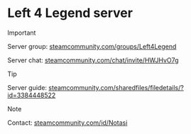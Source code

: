 # Left 4 Legend server
> [!IMPORTANT]
> Server group: [steamcommunity.com/groups/Left4Legend](https://steamcommunity.com/groups/Left4Legend)
>
> Server chat: [steamcommunity.com/chat/invite/HWJHvO7g](https://steamcommunity.com/chat/invite/HWJHvO7g)

> [!TIP]
> Server guide: [steamcommunity.com/sharedfiles/filedetails/?id=3384448522](https://steamcommunity.com/sharedfiles/filedetails/?id=3384448522)

> [!NOTE]
> Contact: [steamcommunity.com/id/Notasi](https://steamcommunity.com/id/Notasi)
